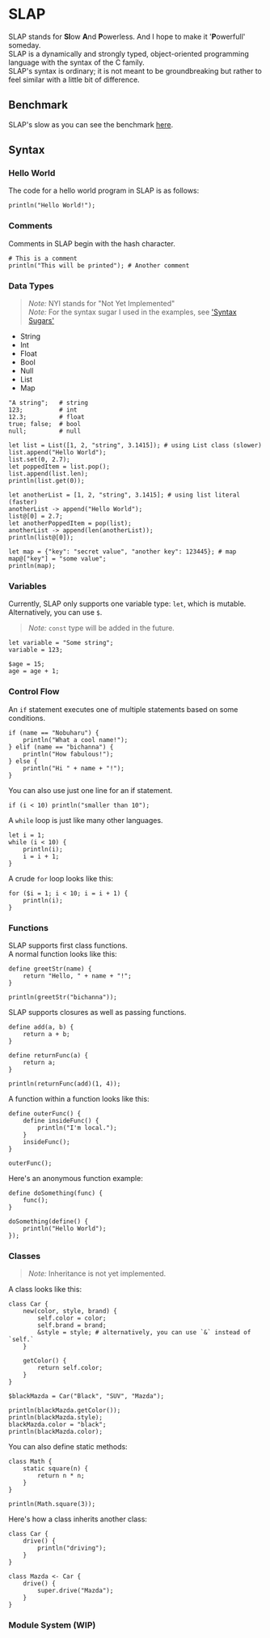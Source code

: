 # SLAP
SLAP stands for **Sl**ow **A**nd **P**owerless. And I hope to make it '**P**owerfull' someday.<br>
SLAP is a dynamically and strongly typed, object-oriented programming language with the syntax of the C family.<br>
SLAP's syntax is ordinary; it is not meant to be groundbreaking but rather to feel similar with a little bit of difference.

## Benchmark
SLAP's slow as you can see the benchmark [here](https://github.com/bichanna/slap/tree/master/benchmark#readme).

## Syntax

### Hello World
The code for a hello world program in SLAP is as follows:
```
println("Hello World!");
```

### Comments
Comments in SLAP begin with the hash character.
```
# This is a comment
println("This will be printed"); # Another comment
```

### Data Types
> *Note:* NYI stands for "Not Yet Implemented"<br>
> *Note:* For the syntax sugar I used in the examples, see ['Syntax Sugars'](https://github.com/bichanna/slap/blob/master/docs/index.md#syntax-sugars)
 - String
 - Int
 - Float
 - Bool
 - Null
 - List
 - Map

```
"A string";   # string
123;          # int
12.3;         # float
true; false;  # bool
null;         # null

let list = List([1, 2, "string", 3.1415]); # using List class (slower)
list.append("Hello World");
list.set(0, 2.7);
let poppedItem = list.pop();
list.append(list.len);
println(list.get(0));

let anotherList = [1, 2, "string", 3.1415]; # using list literal (faster)
anotherList -> append("Hello World");
list@[0] = 2.7;
let anotherPoppedItem = pop(list);
anotherList -> append(len(anotherList));
println(list@[0]);

let map = {"key": "secret value", "another key": 123445}; # map
map@["key"] = "some value";
println(map);
```

### Variables

Currently, SLAP only supports one variable type: `let`, which is mutable. Alternatively, you can use `$`.
> *Note:* `const` type will be added in the future.

```
let variable = "Some string";
variable = 123;

$age = 15;
age = age + 1;
```

### Control Flow

An `if` statement executes one of multiple statements based on some conditions.
```
if (name == "Nobuharu") {
    println("What a cool name!");
} elif (name == "bichanna") {
    println("How fabulous!");
} else {
    println("Hi " + name + "!");
}
```
You can also use just one line for an if statement.
```
if (i < 10) println("smaller than 10");
```

A `while` loop is just like many other languages.
```
let i = 1;
while (i < 10) {
    println(i);
    i = i + 1;
}
```

A crude `for` loop looks like this:
```
for ($i = 1; i < 10; i = i + 1) {
    println(i);
}
```

### Functions
SLAP supports first class functions.<br>
A normal function looks like this:
```
define greetStr(name) {
    return "Hello, " + name + "!";
}

println(greetStr("bichanna"));
```
SLAP supports closures as well as passing functions.
```
define add(a, b) {
    return a + b;
}

define returnFunc(a) {
    return a;
}

println(returnFunc(add)(1, 4));
```
A function within a function looks like this:
```
define outerFunc() {
    define insideFunc() {
        println("I'm local.");
    }
    insideFunc();
}

outerFunc();
```
Here's an anonymous function example:
```
define doSomething(func) {
    func();
}

doSomething(define() {
    println("Hello World");
});
```

### Classes
> *Note:* Inheritance is not yet implemented.

A class looks like this:
```
class Car {
    new(color, style, brand) {
        self.color = color;
        self.brand = brand;
        &style = style; # alternatively, you can use `&` instead of `self.`
    }

    getColor() {
        return self.color;
    }
}

$blackMazda = Car("Black", "SUV", "Mazda");

println(blackMazda.getColor());
println(blackMazda.style);
blackMazda.color = "black";
println(blackMazda.color);
```
You can also define static methods:
```
class Math {
    static square(n) {
        return n * n;
    }
}

println(Math.square(3));
```
Here's how a class inherits another class:
```
class Car {
    drive() {
        println("driving");
    }
}

class Mazda <- Car {
    drive() {
        super.drive("Mazda");
    }
}
```

### Module System (WIP)
